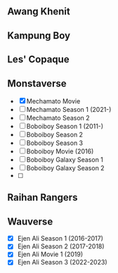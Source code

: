 ## Awang Khenit

## Kampung Boy

## Les' Copaque


## Monstaverse
- [x] Mechamato Movie
- [ ] Mechamato Season 1 (2021-)
- [ ] Mechamato Season 2
- [ ] Boboiboy Season 1 (2011-)
- [ ] Boboiboy Season 2
- [ ] Boboiboy Season 3
- [ ] Boboiboy Movie (2016)
- [ ] Boboiboy Galaxy Season 1
- [ ] Boboiboy Galaxy Season 2
- [ ] 

## Raihan Rangers


## Wauverse
- [x] Ejen Ali Season 1 (2016-2017)
- [x] Ejen Ali Season 2 (2017-2018)
- [x] Ejen Ali Movie 1 (2019)
- [x] Ejen Ali Season 3 (2022-2023)
